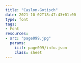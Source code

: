 ```yaml
---
title: "Caslon-Gotisch"
date: 2021-10-02T18:47:43+01:00
type: font
tags:
- Font
resources:
- src: "page099.jpg"
  params:
    iiif: page099/info.json
    class: sheet
---
```

